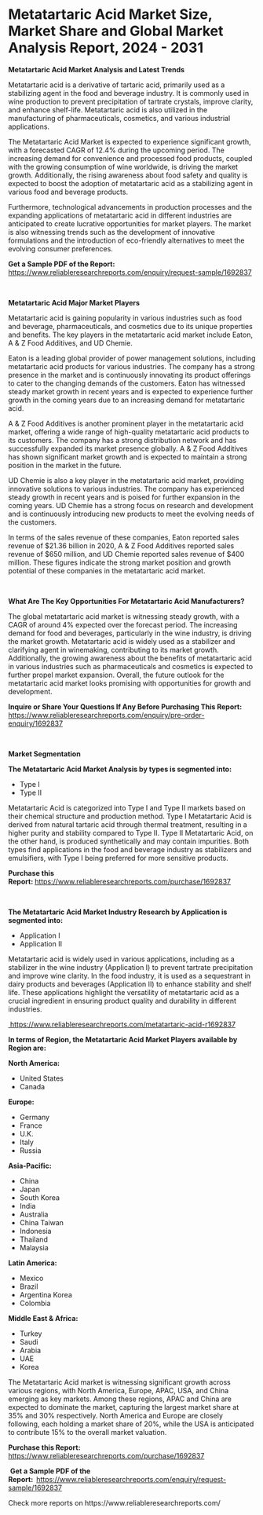 <p><h1>Metatartaric Acid Market Size, Market Share and Global Market Analysis Report, 2024 - 2031</h1></p><p><strong>Metatartaric Acid Market Analysis and Latest Trends</strong></p>
<p><p>Metatartaric acid is a derivative of tartaric acid, primarily used as a stabilizing agent in the food and beverage industry. It is commonly used in wine production to prevent precipitation of tartrate crystals, improve clarity, and enhance shelf-life. Metatartaric acid is also utilized in the manufacturing of pharmaceuticals, cosmetics, and various industrial applications.</p><p>The Metatartaric Acid Market is expected to experience significant growth, with a forecasted CAGR of 12.4% during the upcoming period. The increasing demand for convenience and processed food products, coupled with the growing consumption of wine worldwide, is driving the market growth. Additionally, the rising awareness about food safety and quality is expected to boost the adoption of metatartaric acid as a stabilizing agent in various food and beverage products.</p><p>Furthermore, technological advancements in production processes and the expanding applications of metatartaric acid in different industries are anticipated to create lucrative opportunities for market players. The market is also witnessing trends such as the development of innovative formulations and the introduction of eco-friendly alternatives to meet the evolving consumer preferences.</p></p>
<p><strong>Get a Sample PDF of the Report:&nbsp;</strong> <a href="https://www.reliableresearchreports.com/enquiry/request-sample/1692837">https://www.reliableresearchreports.com/enquiry/request-sample/1692837</a></p>
<p>&nbsp;</p>
<p><strong>Metatartaric Acid Major Market Players</strong></p>
<p><p>Metatartaric acid is gaining popularity in various industries such as food and beverage, pharmaceuticals, and cosmetics due to its unique properties and benefits. The key players in the metatartaric acid market include Eaton, A & Z Food Additives, and UD Chemie.</p><p>Eaton is a leading global provider of power management solutions, including metatartaric acid products for various industries. The company has a strong presence in the market and is continuously innovating its product offerings to cater to the changing demands of the customers. Eaton has witnessed steady market growth in recent years and is expected to experience further growth in the coming years due to an increasing demand for metatartaric acid.</p><p>A & Z Food Additives is another prominent player in the metatartaric acid market, offering a wide range of high-quality metatartaric acid products to its customers. The company has a strong distribution network and has successfully expanded its market presence globally. A & Z Food Additives has shown significant market growth and is expected to maintain a strong position in the market in the future.</p><p>UD Chemie is also a key player in the metatartaric acid market, providing innovative solutions to various industries. The company has experienced steady growth in recent years and is poised for further expansion in the coming years. UD Chemie has a strong focus on research and development and is continuously introducing new products to meet the evolving needs of the customers.</p><p>In terms of the sales revenue of these companies, Eaton reported sales revenue of $21.36 billion in 2020, A & Z Food Additives reported sales revenue of $650 million, and UD Chemie reported sales revenue of $400 million. These figures indicate the strong market position and growth potential of these companies in the metatartaric acid market.</p></p>
<p>&nbsp;</p>
<p><strong>What Are The Key Opportunities For Metatartaric Acid Manufacturers?</strong></p>
<p><p>The global metatartaric acid market is witnessing steady growth, with a CAGR of around 4% expected over the forecast period. The increasing demand for food and beverages, particularly in the wine industry, is driving the market growth. Metatartaric acid is widely used as a stabilizer and clarifying agent in winemaking, contributing to its market growth. Additionally, the growing awareness about the benefits of metatartaric acid in various industries such as pharmaceuticals and cosmetics is expected to further propel market expansion. Overall, the future outlook for the metatartaric acid market looks promising with opportunities for growth and development.</p></p>
<p><strong>Inquire or Share Your Questions If Any Before Purchasing This Report:</strong> <a href="https://www.reliableresearchreports.com/enquiry/pre-order-enquiry/1692837">https://www.reliableresearchreports.com/enquiry/pre-order-enquiry/1692837</a></p>
<p>&nbsp;</p>
<p><strong>Market Segmentation</strong></p>
<p><strong>The Metatartaric Acid Market Analysis by types is segmented into:</strong></p>
<p><ul><li>Type I</li><li>Type II</li></ul></p>
<p><p>Metatartaric Acid is categorized into Type I and Type II markets based on their chemical structure and production method. Type I Metatartaric Acid is derived from natural tartaric acid through thermal treatment, resulting in a higher purity and stability compared to Type II. Type II Metatartaric Acid, on the other hand, is produced synthetically and may contain impurities. Both types find applications in the food and beverage industry as stabilizers and emulsifiers, with Type I being preferred for more sensitive products.</p></p>
<p><strong>Purchase this Report:&nbsp;</strong><a href="https://www.reliableresearchreports.com/purchase/1692837">https://www.reliableresearchreports.com/purchase/1692837</a></p>
<p>&nbsp;</p>
<p><strong>The Metatartaric Acid Market Industry Research by Application is segmented into:</strong></p>
<p><ul><li>Application I</li><li>Application II</li></ul></p>
<p><p>Metatartaric acid is widely used in various applications, including as a stabilizer in the wine industry (Application I) to prevent tartrate precipitation and improve wine clarity. In the food industry, it is used as a sequestrant in dairy products and beverages (Application II) to enhance stability and shelf life. These applications highlight the versatility of metatartaric acid as a crucial ingredient in ensuring product quality and durability in different industries.</p></p>
<p><a href="https://www.reliableresearchreports.com/metatartaric-acid-r1692837">&nbsp;https://www.reliableresearchreports.com/metatartaric-acid-r1692837</a></p>
<p><strong>In terms of Region, the Metatartaric Acid Market Players available by Region are:</strong></p>
<p>
    <p> <strong> North America: </strong>
        <ul>
            <li>United States</li>
            <li>Canada</li>
        </ul>
        </p> 
    <p> <strong> Europe: </strong>
        <ul>
            <li>Germany</li>
            <li>France</li>
            <li>U.K.</li>
            <li>Italy</li>
            <li>Russia</li>
        </ul>
        </p> 
    <p> <strong> Asia-Pacific: </strong>
        <ul>
            <li>China</li>
            <li>Japan</li>
            <li>South Korea</li>
            <li>India</li>
            <li>Australia</li>
            <li>China Taiwan</li>
            <li>Indonesia</li>
            <li>Thailand</li>
            <li>Malaysia</li>
        </ul>
        </p> 
    <p> <strong> Latin America: </strong>
        <ul>
            <li>Mexico</li>
            <li>Brazil</li>
            <li>Argentina Korea</li>
            <li>Colombia</li>
        </ul>
        </p> 
    <p> <strong> Middle East & Africa: </strong>
        <ul>
            <li>Turkey</li>
            <li>Saudi</li>
            <li>Arabia</li>
            <li>UAE</li>
            <li>Korea</li>
        </ul>
    </p>
    </p>
<p><p>The Metatartaric Acid market is witnessing significant growth across various regions, with North America, Europe, APAC, USA, and China emerging as key markets. Among these regions, APAC and China are expected to dominate the market, capturing the largest market share at 35% and 30% respectively. North America and Europe are closely following, each holding a market share of 20%, while the USA is anticipated to contribute 15% to the overall market valuation.</p></p>
<p><strong>Purchase this Report: </strong><a href="https://www.reliableresearchreports.com/purchase/1692837">https://www.reliableresearchreports.com/purchase/1692837</a></p>
<p>&nbsp;<strong>Get a Sample PDF of the Report:&nbsp;&nbsp;</strong><a href="https://www.reliableresearchreports.com/enquiry/request-sample/1692837">https://www.reliableresearchreports.com/enquiry/request-sample/1692837</a></p>
<p><strong></strong></p>
<p>Check more reports on https://www.reliableresearchreports.com/</p>